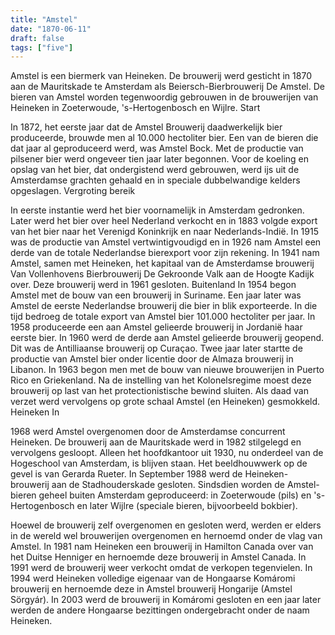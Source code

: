 ```yaml
---
title: "Amstel"
date: "1870-06-11"
draft: false
tags: ["five"]
---
```

Amstel is een biermerk van Heineken. De brouwerij werd gesticht in 1870 aan de Mauritskade te Amsterdam als Beiersch-Bierbrouwerij De Amstel. De bieren van Amstel worden tegenwoordig gebrouwen in de brouwerijen van Heineken in Zoeterwoude, 's-Hertogenbosch en Wijlre.
Start

In 1872, het eerste jaar dat de Amstel Brouwerij daadwerkelijk bier produceerde, brouwde men al 10.000 hectoliter bier. Een van de bieren die dat jaar al geproduceerd werd, was Amstel Bock. Met de productie van pilsener bier werd ongeveer tien jaar later begonnen. Voor de koeling en opslag van het bier, dat ondergistend werd gebrouwen, werd ijs uit de Amsterdamse grachten gehaald en in speciale dubbelwandige kelders opgeslagen.
Vergroting bereik

In eerste instantie werd het bier voornamelijk in Amsterdam gedronken. Later werd het bier over heel Nederland verkocht en in 1883 volgde export van het bier naar het Verenigd Koninkrijk en naar Nederlands-Indië. In 1915 was de productie van Amstel vertwintigvoudigd en in 1926 nam Amstel een derde van de totale Nederlandse bierexport voor zijn rekening. In 1941 nam Amstel, samen met Heineken, het kapitaal van de Amsterdamse brouwerij Van Vollenhovens Bierbrouwerij De Gekroonde Valk aan de Hoogte Kadijk over. Deze brouwerij werd in 1961 gesloten.
Buitenland
In 1954 begon Amstel met de bouw van een brouwerij in Suriname. Een jaar later was Amstel de eerste Nederlandse brouwerij die bier in blik exporteerde. In die tijd bedroeg de totale export van Amstel bier 101.000 hectoliter per jaar. In 1958 produceerde een aan Amstel gelieerde brouwerij in Jordanië haar eerste bier. In 1960 werd de derde aan Amstel gelieerde brouwerij geopend. Dit was de Antilliaanse brouwerij op Curaçao. Twee jaar later startte de productie van Amstel bier onder licentie door de Almaza brouwerij in Libanon. In 1963 begon men met de bouw van nieuwe brouwerijen in Puerto Rico en Griekenland. Na de instelling van het Kolonelsregime moest deze brouwerij op last van het protectionistische bewind sluiten. Als daad van verzet werd vervolgens op grote schaal Amstel (en Heineken) gesmokkeld.
Heineken
In

1968 werd Amstel overgenomen door de Amsterdamse concurrent Heineken. De brouwerij aan de Mauritskade werd in 1982 stilgelegd en vervolgens gesloopt. Alleen het hoofdkantoor uit 1930, nu onderdeel van de Hogeschool van Amsterdam, is blijven staan. Het beeldhouwwerk op de gevel is van Gerarda Rueter. In September 1988 werd de Heineken-brouwerij aan de Stadhouderskade gesloten. Sindsdien worden de Amstel-bieren geheel buiten Amsterdam geproduceerd: in Zoeterwoude (pils) en 's-Hertogenbosch en later Wijlre (speciale bieren, bijvoorbeeld bokbier).

Hoewel de brouwerij zelf overgenomen en gesloten werd, werden er elders in de wereld wel brouwerijen overgenomen en hernoemd onder de vlag van Amstel. In 1981 nam Heineken een brouwerij in Hamilton Canada over van het Duitse Henniger en hernoemde deze brouwerij in Amstel Canada. In 1991 werd de brouwerij weer verkocht omdat de verkopen tegenvielen. In 1994 werd Heineken volledige eigenaar van de Hongaarse Komáromi brouwerij en hernoemde deze in Amstel brouwerij Hongarije (Amstel Sörgyár). In 2003 werd de brouwerij in Komáromi gesloten en een jaar later werden de andere Hongaarse bezittingen ondergebracht onder de naam Heineken. 